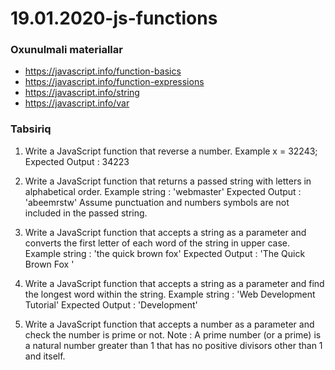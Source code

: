 # 19.01.2020-js-functions

### Oxunulmali materiallar

- https://javascript.info/function-basics
- https://javascript.info/function-expressions
- https://javascript.info/string
- https://javascript.info/var

### Tabsiriq

1. Write a JavaScript function that reverse a number. 
Example x = 32243;
Expected Output : 34223

2. Write a JavaScript function that returns a passed string with letters in alphabetical order. 
Example string : 'webmaster'
Expected Output : 'abeemrstw'
Assume punctuation and numbers symbols are not included in the passed string.

3. Write a JavaScript function that accepts a string as a parameter and converts the first letter of each word of the string in upper case.
Example string : 'the quick brown fox'
Expected Output : 'The Quick Brown Fox '

4. Write a JavaScript function that accepts a string as a parameter and find the longest word within the string. 
Example string : 'Web Development Tutorial'
Expected Output : 'Development'

5. Write a JavaScript function that accepts a number as a parameter and check the number is prime or not. 
Note : A prime number (or a prime) is a natural number greater than 1 that has no positive divisors other than 1 and itself.
